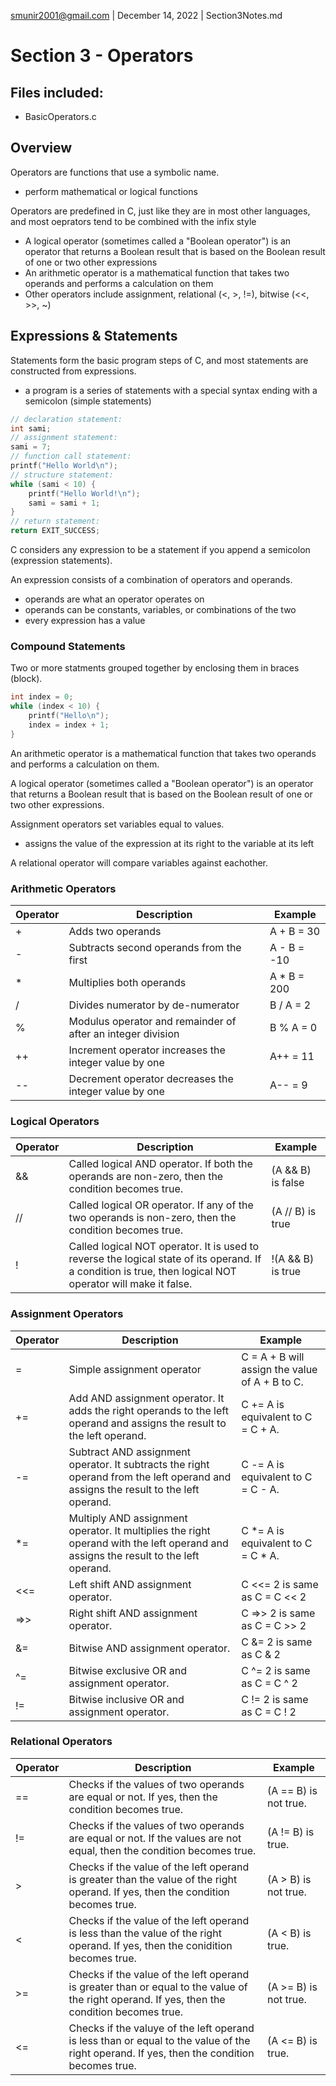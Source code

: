 smunir2001@gmail.com | December 14, 2022 | Section3Notes.md
# Section 3 - Operators
## Files included:
* BasicOperators.c
## Overview
Operators are functions that use a symbolic name.
* perform mathematical or logical functions

Operators are predefined in C, just like they are in most other languages, and most oeprators tend to be combined with the infix style
* A logical operator (sometimes called a "Boolean operator") is an operator that returns a Boolean result that is based on the Boolean result of one or two other expressions
* An arithmetic operator is a mathematical function that takes two operands and performs a calculation on them
* Other operators include assignment, relational (<, >, !=), bitwise (<<, >>, ~)
## Expressions & Statements
Statements form the basic program steps of C, and most statements are constructed from expressions.
* a program is a series of statements with a special syntax ending with a semicolon (simple statements)
```C
// declaration statement:
int sami;
// assignment statement:
sami = 7;
// function call statement:
printf("Hello World\n");
// structure statement:
while (sami < 10) {
    printf("Hello World!\n");
    sami = sami + 1;
}
// return statement:
return EXIT_SUCCESS;
```

C considers any expression to be a statement if you append a semicolon (expression statements).

An expression consists of a combination of operators and operands.
* operands are what an operator operates on
* operands can be constants, variables, or combinations of the two
* every expression has a value
### Compound Statements
Two or more statments grouped together by enclosing them in braces (block).
```C
int index = 0;
while (index < 10) {
    printf("Hello\n");
    index = index + 1;
}
```
An arithmetic operator is a mathematical function that takes two operands and performs a calculation on them.

A logical operator (sometimes called a "Boolean operator") is an operator that returns a Boolean result that is based on the Boolean result of one or two other expressions.

Assignment operators set variables equal to values.
* assigns the value of the expression at its right to the variable at its left

A relational operator will compare variables against eachother.
### Arithmetic Operators
| Operator | Description | Example |
|----------|-------------|---------|
| + | Adds two operands | A + B = 30 |
| - | Subtracts second operands from the first | A - B = -10 |
| * | Multiplies both operands | A * B = 200 |
| / | Divides numerator by de-numerator | B / A = 2 |
| % | Modulus operator and remainder of after an integer division | B % A = 0 |
| ++ | Increment operator increases the integer value by one | A++ = 11 |
| -- | Decrement operator decreases the integer value by one | A-- = 9 |
### Logical Operators
| Operator | Description | Example |
|----------|-------------|---------|
| && | Called logical AND operator. If both the operands are non-zero, then the condition becomes true. | (A && B) is false |
| // | Called logical OR operator. If any of the two operands is non-zero, then the condition becomes true. | (A // B) is true |
| ! | Called logical NOT operator. It is used to reverse the logical state of its operand. If a condition is true, then logical NOT operator will make it false. | !(A && B) is true |
### Assignment Operators
| Operator | Description | Example |
|----------|-------------|---------|
| = | Simple assignment operator | C = A + B will assign the value of A + B to C. |
| += | Add AND assignment operator. It adds the right operands to the left operand and assigns the result to the left operand. | C += A is equivalent to C = C + A. |
| -= | Subtract AND assignment operator. It subtracts the right operand from the left operand and assigns the result to the left operand. | C -= A is equivalent to C = C - A. |
| *= | Multiply AND assignment operator. It multiplies the right operand with the left operand and assigns the result to the left operand. | C *= A is equivalent to C = C * A. |
| <<= | Left shift AND assignment operator. | C <<= 2 is same as C = C << 2 |
| =>> | Right shift AND assignment operator. | C =>> 2 is same as C = C >> 2 |
| &= | Bitwise AND assignment operator. | C &= 2 is same as C & 2 |
| ^= | Bitwise exclusive OR and assignment operator. | C ^= 2 is same as C = C ^ 2 |
| != | Bitwise inclusive OR and assignment operator. | C != 2 is same as C = C ! 2 |
### Relational Operators
| Operator | Description | Example |
|----------|-------------|---------|
| == | Checks if the values of two operands are equal or not. If yes, then the condition becomes true. | (A == B) is not true. |
| != | Checks if the values of two operands are equal or not. If the values are not equal, then the condition becomes true. | (A != B) is true. |
| > | Checks if the value of the left operand is greater than the value of the right operand. If yes, then the condition becomes true. | (A > B) is not true. |
| < | Checks if the value of the left operand is less than the value of the right operand. If yes, then the conidition becomes true. | (A < B) is true. |
| >= | Checks if the value of the left operand is greater than or equal to the value of the right operand. If yes, then the condition becomes true. | (A >= B) is not true. |
| <= | Checks if the valuye of the left operand is less than or equal to the value of the right operand. If yes, then the condition becomes true. | (A <= B) is true. |